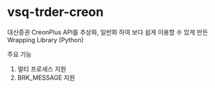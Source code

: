 # vsq-trder-creon
대신증권 CreonPlus API를 추상화, 일반화 하여 보다 쉽게 이용할 수 있게 만든 Wrapping Library (Python)

주요 기능
1. 멀티 프로세스 지원
2. BRK_MESSAGE 지원

